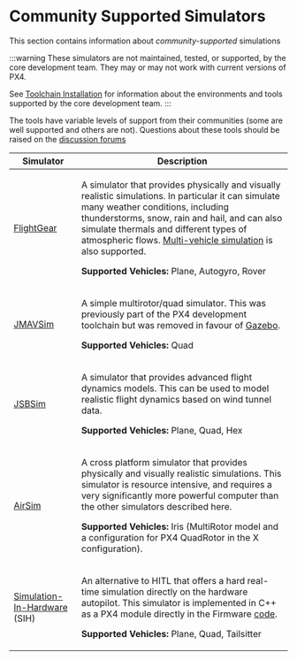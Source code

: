 # Community Supported Simulators

This section contains information about _community-supported_ simulations

:::warning
These simulators are not maintained, tested, or supported, by the core development team.
They may or may not work with current versions of PX4.

See [Toolchain Installation](../dev_setup/dev_env.md) for information about the environments and tools supported by the core development team.
:::

The tools have variable levels of support from their communities (some are well supported and others are not).
Questions about these tools should be raised on the [discussion forums](../contribute/support.md#forums-and-chat)

| Simulator                                                              | Description                                                                                                                                                                                                                                                                                                                                                                                                        |
| ---------------------------------------------------------------------- | ------------------------------------------------------------------------------------------------------------------------------------------------------------------------------------------------------------------------------------------------------------------------------------------------------------------------------------------------------------------------------------------------------------------ |
| [FlightGear](../sim_flightgear/index.md)                               | <p>A simulator that provides physically and visually realistic simulations. In particular it can simulate many weather conditions, including thunderstorms, snow, rain and hail, and can also simulate thermals and different types of atmospheric flows. [Multi-vehicle simulation](../sim_flightgear/multi_vehicle.md) is also supported.</p> <p><strong>Supported Vehicles:</strong> Plane, Autogyro, Rover</p> |
| [JMAVSim](../sim_jmavsim/index.md)                                     | <p>A simple multirotor/quad simulator. This was previously part of the PX4 development toolchain but was removed in favour of [Gazebo](../sim_gazebo_gz/index.md).</p> <p><strong>Supported Vehicles:</strong> Quad</p>                                                                                                                                                                                            |
| [JSBSim](../sim_jsbsim/index.md)                                       | <p>A simulator that provides advanced flight dynamics models. This can be used to model realistic flight dynamics based on wind tunnel data.</p> <p><strong>Supported Vehicles:</strong> Plane, Quad, Hex</p>                                                                                                                                                                                                      |
| [AirSim](../sim_airsim/index.md)                                       | <p>A cross platform simulator that provides physically and visually realistic simulations. This simulator is resource intensive, and requires a very significantly more powerful computer than the other simulators described here.</p><p><strong>Supported Vehicles:</strong> Iris (MultiRotor model and a configuration for PX4 QuadRotor in the X configuration).</p>                                           |
| [Simulation-In-Hardware](../sim_sih/index.md) (SIH) | <p>An alternative to HITL that offers a hard real-time simulation directly on the hardware autopilot. This simulator is implemented in C++ as a PX4 module directly in the Firmware [code](https://github.com/PX4/PX4-Autopilot/tree/release/1.15/src/modules/simulation/simulator_sih). </p><p><strong>Supported Vehicles:</strong> Plane, Quad, Tailsitter</p>                                                           |
